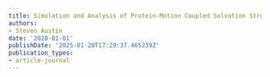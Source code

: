 ```yaml
---
title: Simulation and Analysis of Protein-Motion Coupled Solvation Structure and Dynamics
authors:
- Steven Austin
date: '2020-01-01'
publishDate: '2025-01-20T17:29:37.465239Z'
publication_types:
- article-journal
---
```

